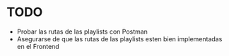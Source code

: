 # TODO 

- Probar las rutas de las playlists con Postman
- Asegurarse de que las rutas de las playlists esten bien implementadas en el Frontend
